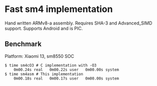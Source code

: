 # Fast sm4 implementation

Hand written ARMv8-a assembly. Requires SHA-3 and Advanced_SIMD support. Supports Android and is PIC.

## Benchmark

Platform: Xiaomi 13, sm8550 SOC

```
$ time sm4cO3 # C implementation with -O3
    0m00.24s real   0m00.22s user   0m00.00s system
$ time sm4asm # This implementation
    0m00.18s real   0m00.17s user   0m00.00s system
```

